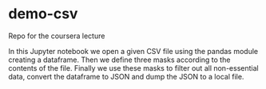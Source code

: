 # demo-csv
Repo for the coursera lecture

In this Jupyter notebook we open a given CSV file using the pandas module creating a dataframe. Then we define three masks according to the contents of the file.
Finally we use these masks to filter out all non-essential data, convert the dataframe to JSON and dump the JSON to a local file.

